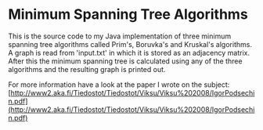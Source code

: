 Minimum Spanning Tree Algorithms
======

This is the source code to my Java implementation of three minimum spanning tree algorithms called Prim's, Boruvka's and Kruskal's algorithms. A graph is read from 'input.txt' in which it is stored as an adjacency matrix. After this the minimum spanning tree is calculated using any of the three algorithms and the resulting graph is printed out.

For more information have a look at the paper I wrote on the subject:
[http://www2.aka.fi/Tiedostot/Tiedostot/Viksu/Viksu%202008/IgorPodsechin.pdf](http://www2.aka.fi/Tiedostot/Tiedostot/Viksu/Viksu%202008/IgorPodsechin.pdf)
